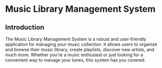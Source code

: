 # Music Library Management System

## Introduction

The Music Library Management System is a robust and user-friendly application for managing your music collection. It allows users to organize and browse their music library, create playlists, discover new artists, and much more. Whether you're a music enthusiast or just looking for a convenient way to manage your tunes, this system has you covered.
